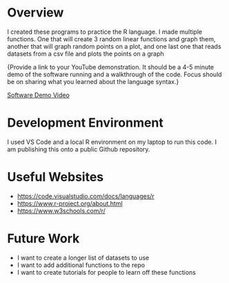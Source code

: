 # Overview

I created these programs to practice the R language. I made multiple functions. 
One that will create 3 random linear functions and graph them, another that will graph random points on a plot, and
one last one that reads datasets from a csv file and plots the points on a graph

{Provide a link to your YouTube demonstration. It should be a 4-5 minute demo of the software running and a walkthrough of the code. Focus should be on sharing what you learned about the language syntax.}

[Software Demo Video](http://youtube.link.goes.here)

# Development Environment

I used VS Code and a local R environment on my laptop to run this code. I am publishing
this onto a public Github repository.

# Useful Websites

- https://code.visualstudio.com/docs/languages/r
- https://www.r-project.org/about.html
- https://www.w3schools.com/r/

# Future Work

- I want to create a longer list of datasets to use
- I want to add additional functions to the repo
- I want to create tutorials for people to learn off these functions